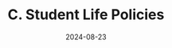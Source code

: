 ---
slug: /pages/vi-policies-for-middlebury-institute-online/vi-c-student-life-policies
title: C. Student Life Policies
date: 2024-08-23
---